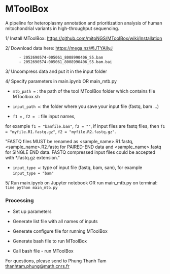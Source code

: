 # MToolBox
A pipeline for heteroplasmy annotation and prioritization analysis of human mitochondrial variants in high-throughput sequencing.

1/ Install MToolBox: https://github.com/mitoNGS/MToolBox/wiki/Installation 
  
2/ Download data here: https://mega.nz/#!JTYAiIyJ 
          
          - 2052690574-005061_8008990406_S5.bam
          - 2052690574-005061_8008990406_S5.bam.bai
  
3/ Uncompress data and put it in the input folder
  
4/ Specify parameters in main.ipynb OR main_mtb.py

  - `mtb_path =`  : the path of the tool MToolBox folder which contains file MToolbox.sh

  - `input_path =`: the folder where you save your input file (fastq, bam ...)

  - `f1 =` , `f2 = `       : file input names, 
  
   for example `f1 = "bamfile.bam"`, `f2 = ""`, 
   if input files are fastq files, then `f1 = "myfile.R1.fastq.gz"`, `f2 = "myfile.R2.fastq.gz"`. 
   
   "FASTQ files MUST be renamed as <sample_name>.R1.fastq, <sample_name>.R2.fastq for PAIRED-END data and <sample_name>.fastq for SINGLE END data. FASTQ compressed input files could be accepted with *.fastq.gz extension."

  - `input_type =`: type of input file (fastq, bam, sam), for example `input_type = "bam"`
   
 5/ Run main.ipynb on Jupyter notebook
    OR run main_mtb.py on terminal: `time python main_mtb.py`

### Processing

- Set up parameters

- Generate list file with all names of inputs

- Generate configure file for running MToolBox

- Generate bash file to run MToolBox

- Call bash file - run MToolBox 


For questions, please send to Phung Thanh Tam <thanhtam.phung@math.cnrs.fr> 
